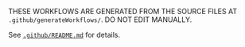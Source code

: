 THESE WORKFLOWS ARE GENERATED FROM THE SOURCE FILES AT
`.github/generateWorkflows/`. DO NOT EDIT MANUALLY.

See [`.github/README.md`](../README.md) for details.
